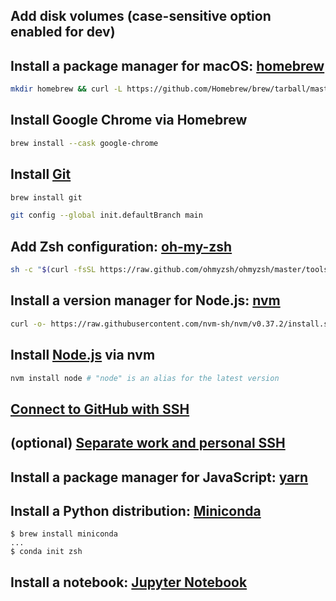 ## Add disk volumes (case-sensitive option enabled for dev)

## Install a package manager for macOS: [homebrew](https://brew.sh/)
``` bash
mkdir homebrew && curl -L https://github.com/Homebrew/brew/tarball/master | tar xz --strip 1 -C homebrew
```

## Install Google Chrome via Homebrew
``` bash
brew install --cask google-chrome
```

## Install [Git](https://git-scm.com/book/en/v2/Getting-Started-Installing-Git)
``` bash
brew install git

git config --global init.defaultBranch main
```

## Add Zsh configuration: [oh-my-zsh](https://github.com/ohmyzsh/ohmyzsh)
``` bash
sh -c "$(curl -fsSL https://raw.github.com/ohmyzsh/ohmyzsh/master/tools/install.sh)"
```

## Install a version manager for Node.js: [nvm](https://github.com/nvm-sh/nvm)
``` bash
curl -o- https://raw.githubusercontent.com/nvm-sh/nvm/v0.37.2/install.sh | zsh
```

## Install [Node.js](https://nodejs.org/en/) via nvm
``` bash
nvm install node # "node" is an alias for the latest version
```

## [Connect to GitHub with SSH](https://help.github.com/en/github/authenticating-to-github/connecting-to-github-with-ssh)

## (optional) [Separate work and personal SSH](https://dublin-java.tistory.com/62)

## Install a package manager for JavaScript: [yarn](https://classic.yarnpkg.com/en/docs/install/#mac-stable)

## Install a Python distribution: [Miniconda](https://docs.conda.io/en/latest/miniconda.html)
```
$ brew install miniconda
...
$ conda init zsh
```

## Install a notebook: [Jupyter Notebook](https://jupyter.org/)
